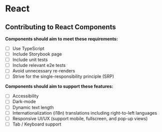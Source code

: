 # React

## Contributing to React Components

**Components should aim to meet these requirements:**

- [ ]  Use TypeScript
- [ ]  Include Storybook page
- [ ]  Include unit tests
- [ ]  Include relevant e2e tests
- [ ]  Avoid unnecessary re-renders
- [ ]  Strive for the single-responsibility principle (SRP)

**Components should aim to support these features:**

- [ ]  Accessibility
- [ ]  Dark-mode
- [ ]  Dynamic text length
- [ ]  Internationalization (i18n) translations including right-to-left languages
- [ ]  Responsive UI/UX (support mobile, fullscreen, and pop-up views)
- [ ]  Tab / Keyboard support
